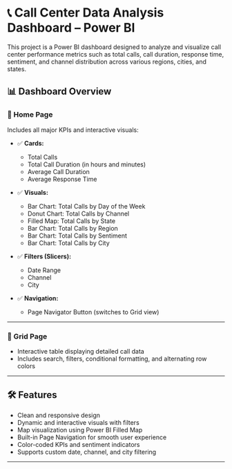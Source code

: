 # 📞 Call Center Data Analysis Dashboard – Power BI

This project is a Power BI dashboard designed to analyze and visualize call center performance metrics such as total calls, call duration, response time, sentiment, and channel distribution across various regions, cities, and states.

## 📊 Dashboard Overview

### 🔹 Home Page
Includes all major KPIs and interactive visuals:
- ✅ **Cards:**
  - Total Calls
  - Total Call Duration (in hours and minutes)
  - Average Call Duration
  - Average Response Time

- ✅ **Visuals:**
  - Bar Chart: Total Calls by Day of the Week
  - Donut Chart: Total Calls by Channel
  - Filled Map: Total Calls by State
  - Bar Chart: Total Calls by Region
  - Bar Chart: Total Calls by Sentiment
  - Bar Chart: Total Calls by City

- ✅ **Filters (Slicers):**
  - Date Range
  - Channel
  - City

- ✅ **Navigation:**
  - Page Navigator Button (switches to Grid view)

---

### 🔹 Grid Page
- Interactive table displaying detailed call data
- Includes search, filters, conditional formatting, and alternating row colors

---

## 🛠️ Features
- Clean and responsive design
- Dynamic and interactive visuals with filters
- Map visualization using Power BI Filled Map
- Built-in Page Navigation for smooth user experience
- Color-coded KPIs and sentiment indicators
- Supports custom date, channel, and city filtering

---
